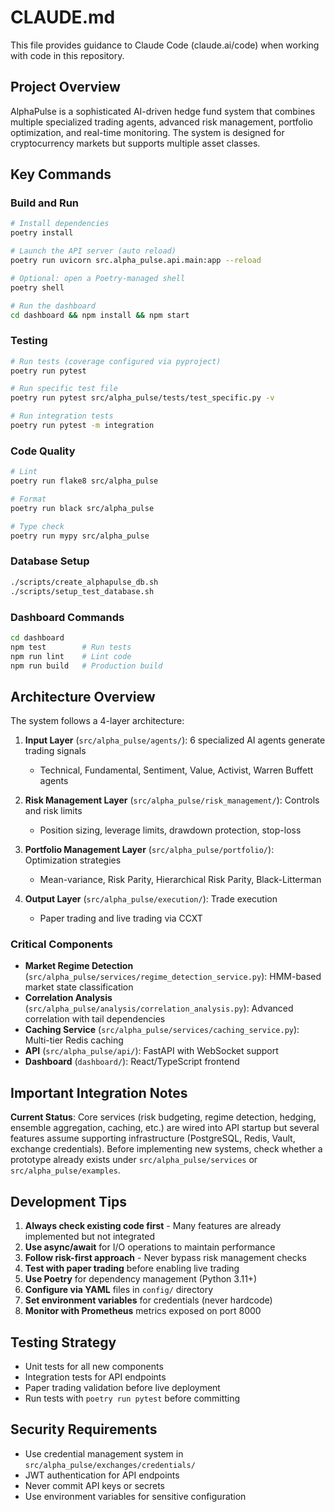 # CLAUDE.md

This file provides guidance to Claude Code (claude.ai/code) when working with code in this repository.

## Project Overview

AlphaPulse is a sophisticated AI-driven hedge fund system that combines multiple specialized trading agents, advanced risk management, portfolio optimization, and real-time monitoring. The system is designed for cryptocurrency markets but supports multiple asset classes.

## Key Commands

### Build and Run
```bash
# Install dependencies
poetry install

# Launch the API server (auto reload)
poetry run uvicorn src.alpha_pulse.api.main:app --reload

# Optional: open a Poetry-managed shell
poetry shell

# Run the dashboard
cd dashboard && npm install && npm start
```

### Testing
```bash
# Run tests (coverage configured via pyproject)
poetry run pytest

# Run specific test file
poetry run pytest src/alpha_pulse/tests/test_specific.py -v

# Run integration tests
poetry run pytest -m integration
```

### Code Quality
```bash
# Lint
poetry run flake8 src/alpha_pulse

# Format
poetry run black src/alpha_pulse

# Type check
poetry run mypy src/alpha_pulse
```

### Database Setup
```bash
./scripts/create_alphapulse_db.sh
./scripts/setup_test_database.sh
```

### Dashboard Commands
```bash
cd dashboard
npm test        # Run tests
npm run lint    # Lint code
npm run build   # Production build
```

## Architecture Overview

The system follows a 4-layer architecture:

1. **Input Layer** (`src/alpha_pulse/agents/`): 6 specialized AI agents generate trading signals
   - Technical, Fundamental, Sentiment, Value, Activist, Warren Buffett agents
   
2. **Risk Management Layer** (`src/alpha_pulse/risk_management/`): Controls and risk limits
   - Position sizing, leverage limits, drawdown protection, stop-loss
   
3. **Portfolio Management Layer** (`src/alpha_pulse/portfolio/`): Optimization strategies
   - Mean-variance, Risk Parity, Hierarchical Risk Parity, Black-Litterman
   
4. **Output Layer** (`src/alpha_pulse/execution/`): Trade execution
   - Paper trading and live trading via CCXT

### Critical Components

- **Market Regime Detection** (`src/alpha_pulse/services/regime_detection_service.py`): HMM-based market state classification
- **Correlation Analysis** (`src/alpha_pulse/analysis/correlation_analysis.py`): Advanced correlation with tail dependencies
- **Caching Service** (`src/alpha_pulse/services/caching_service.py`): Multi-tier Redis caching
- **API** (`src/alpha_pulse/api/`): FastAPI with WebSocket support
- **Dashboard** (`dashboard/`): React/TypeScript frontend

## Important Integration Notes

**Current Status**: Core services (risk budgeting, regime detection, hedging,
ensemble aggregation, caching, etc.) are wired into API startup but several
features assume supporting infrastructure (PostgreSQL, Redis, Vault, exchange
credentials). Before implementing new systems, check whether a prototype already
exists under `src/alpha_pulse/services` or `src/alpha_pulse/examples`.

## Development Tips

1. **Always check existing code first** - Many features are already implemented but not integrated
2. **Use async/await** for I/O operations to maintain performance
3. **Follow risk-first approach** - Never bypass risk management checks
4. **Test with paper trading** before enabling live trading
5. **Use Poetry** for dependency management (Python 3.11+)
6. **Configure via YAML** files in `config/` directory
7. **Set environment variables** for credentials (never hardcode)
8. **Monitor with Prometheus** metrics exposed on port 8000

## Testing Strategy

- Unit tests for all new components
- Integration tests for API endpoints  
- Paper trading validation before live deployment
- Run tests with `poetry run pytest` before committing

## Security Requirements

- Use credential management system in `src/alpha_pulse/exchanges/credentials/`
- JWT authentication for API endpoints
- Never commit API keys or secrets
- Use environment variables for sensitive configuration

